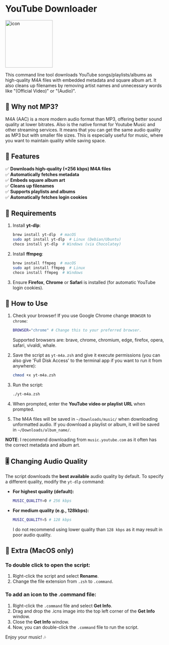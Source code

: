 # YouTube Downloader

<img src="/icon.png" alt="icon" width="150" height="150">

This command line tool downloads YouTube songs/playlists/albums as high-quality M4A files with embedded metadata and square album art. It also cleans up filenames by removing artist names and unnecessary words like "(Official Video)" or "(Audio)".

## 🙋 Why not MP3?

M4A (AAC) is a more modern audio format than MP3, offering better sound quality at lower bitrates. Also is the native format for Youtube Music and other streaming services. It means that you can get the same audio quality as MP3 but with smaller file sizes. This is especially useful for music, where you want to maintain quality while saving space.

## 🎵 Features

✅ **Downloads high-quality (+256 kbps) M4A files**  
✅ **Automatically fetches metadata**  
✅ **Embeds square album art**  
✅ **Cleans up filenames**  
✅ **Supports playlists and albums**  
✅ **Automatically fetches login cookies**

## 📌 Requirements

1. Install **yt-dlp**:
   ```sh
   brew install yt-dlp  # macOS
   sudo apt install yt-dlp  # Linux (Debian/Ubuntu)
   choco install yt-dlp  # Windows (via Chocolatey)
   ```
2. Install **ffmpeg**:
   ```zsh
   brew install ffmpeg  # macOS
   sudo apt install ffmpeg  # Linux
   choco install ffmpeg  # Windows
   ```
3. Ensure **Firefox**, **Chrome** or **Safari** is installed (for automatic YouTube login cookies).

## 🚀 How to Use

1. Check your browser! If you use Google Chrome change `BROWSER` to `chrome`:

   ```zsh
   BROWSER="chrome" # Change this to your preferred browser.
   ```

   Supported browsers are: brave, chrome, chromium, edge, firefox, opera, safari, vivaldi, whale.

2. Save the script as `yt-m4a.zsh` and give it execute permissions (you can also give 'Full Disk Access' to the terminal app if you want to run it from anywhere):
   ```zsh
   chmod +x yt-m4a.zsh
   ```
3. Run the script:
   ```zsh
   ./yt-m4a.zsh
   ```
4. When prompted, enter the **YouTube video or playlist URL** when prompted.
5. The M4A files will be saved in `~/Downloads/music/` when downloading unformatted audio.
   If you download a playlist or album, it will be saved in `~/Downloads/album_name/`.

**NOTE**: I recommend downloading from `music.youtube.com` as it often has the correct metadata and album art.

## 🎚 Changing Audio Quality

The script downloads the **best available** audio quality by default. To specify a different quality, modify the `yt-dlp` command:

- **For highest quality (default):**
  ```zsh
  MUSIC_QUALITY=0 # 256 kbps
  ```
- **For medium quality (e.g., 128kbps):**
  ```zsh
  MUSIC_QUALITY=5 # 128 kbps
  ```
  I do not recommend using lower quality than `128 kbps` as it may result in poor audio quality.

## 👾 Extra (MacOS only)

### To double click to open the script:

1. Right-click the script and select **Rename**.
2. Change the file extension from `.zsh` to `.command`.

### To add an icon to the .command file:

1. Right-click the `.command` file and select **Get Info**.
2. Drag and drop the .icns image into the top left corner of the **Get Info** window.
3. Close the **Get Info** window.
4. Now, you can double-click the `.command` file to run the script.

Enjoy your music! 🎶
